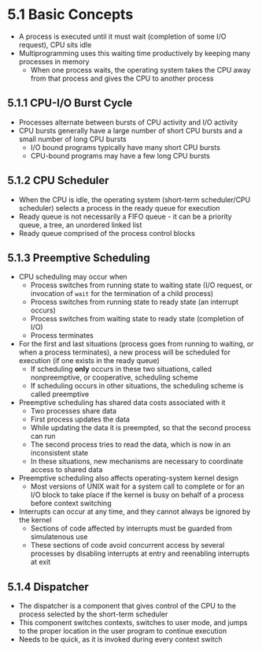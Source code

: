 # 5.1 Basic Concepts

* A process is executed until it must wait (completion of some I/O request), CPU sits idle
* Multiprogramming uses this waiting time productively by keeping many processes in memory
  * When one process waits, the operating system takes the CPU away from that process and gives the CPU to another process

## 5.1.1 CPU-I/O Burst Cycle

* Processes alternate between bursts of CPU activity and I/O activity
* CPU bursts generally have a large number of short CPU bursts and a small number of long CPU bursts
  * I/O bound programs typically have many short CPU bursts
  * CPU-bound programs may have a few long CPU bursts

## 5.1.2 CPU Scheduler

* When the CPU is idle, the operating system (short-term scheduler/CPU scheduler) selects a process in the ready queue for execution
* Ready queue is not necessarily a FIFO queue - it can be a priority queue, a tree, an unordered linked list
* Ready queue comprised of the process control blocks

## 5.1.3 Preemptive Scheduling

* CPU scheduling may occur when
  * Process switches from running state to waiting state (I/O request, or invocation of `wait` for the termination of a child process)
  * Process switches from running state to ready state (an interrupt occurs)
  * Process switches from waiting state to ready state (completion of I/O)
  * Process terminates
* For the first and last situations (process goes from running to waiting, or when a process terminates), a new process will be scheduled for execution (if one exists in the ready queue)
  * If scheduling **only** occurs in these two situations, called nonpreemptive, or cooperative, scheduling scheme
  * If scheduling occurs in other situations, the scheduling scheme is called preemptive
* Preemptive scheduling has shared data costs associated with it
  * Two processes share data
  * First process updates the data
  * While updating the data it is preempted, so that the second process can run
  * The second process tries to read the data, which is now in an inconsistent state
  * In these situations, new mechanisms are necessary to coordinate access to shared data
* Preemptive scheduling also affects operating-system kernel design
  * Most versions of UNIX wait for a system call to complete or for an I/O block to take place if the kernel is busy on behalf of a process before context switching
* Interrupts can occur at any time, and they cannot always be ignored by the kernel
  * Sections of code affected by interrupts must be guarded from simulatenous use
  * These sections of code avoid concurrent access by several processes by disabling interrupts at entry and reenabling interrupts at exit

## 5.1.4 Dispatcher

* The dispatcher is a component that gives control of the CPU to the process selected by the short-term scheduler
* This component switches contexts, switches to user mode, and jumps to the proper location in the user program to continue execution
* Needs to be quick, as it is invoked during every context switch
